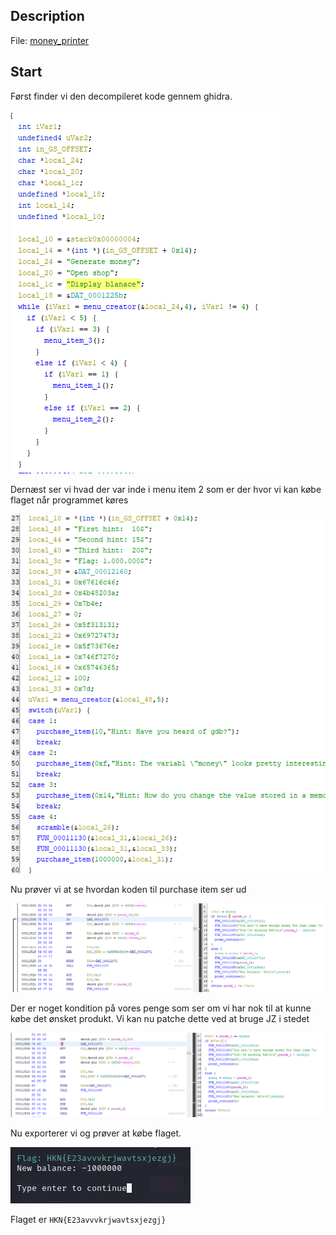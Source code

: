 ## Description

File: [money_printer](./money_printer)

## Start

Først finder vi den decompileret kode gennem ghidra. 

![decompiled.png](./decompiled.png)

Dernæst ser vi hvad der var inde i menu item 2 som er der hvor vi kan købe flaget når programmet køres

![secondoption.png](./secondoption.png)

Nu prøver vi at se hvordan koden til purchase item ser ud

![purchaseitem.png](./purchaseitem.png)

Der er noget kondition på vores penge som ser om vi har nok til at kunne købe det ønsket produkt. Vi kan nu patche dette ved at bruge JZ i stedet

![patchtojz.png](./patchtojz.png)

Nu exporterer vi og prøver at købe flaget.

![flag.png](./flag.png)

Flaget er `HKN{E23avvvkrjwavtsxjezgj}`

